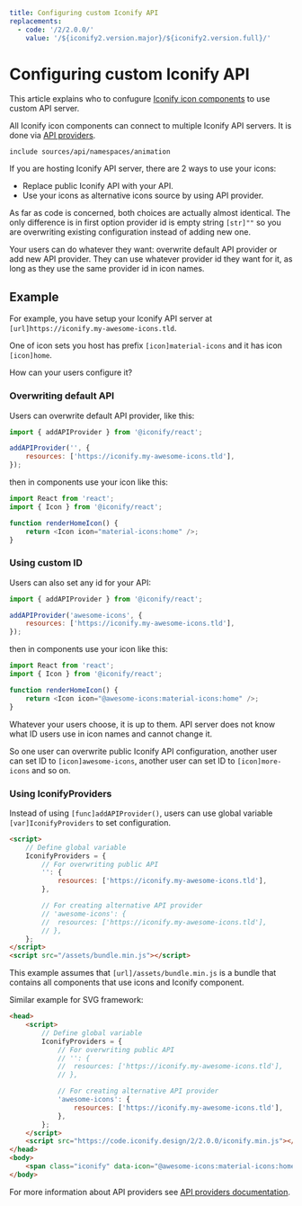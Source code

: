 ```yaml
title: Configuring custom Iconify API
replacements:
  - code: '/2/2.0.0/'
    value: '/${iconify2.version.major}/${iconify2.version.full}/'
```

# Configuring custom Iconify API

This article explains who to confugure [Iconify icon components](../../icon-components/index.md) to use custom API server.

All Iconify icon components can connect to multiple Iconify API servers. It is done via [API providers](./providers.md).

`include sources/api/namespaces/animation`

If you are hosting Iconify API server, there are 2 ways to use your icons:

- Replace public Iconify API with your API.
- Use your icons as alternative icons source by using API provider.

As far as code is concerned, both choices are actually almost identical. The only difference is in first option provider id is empty string `[str]""` so you are overwriting existing configuration instead of adding new one.

Your users can do whatever they want: overwrite default API provider or add new API provider. They can use whatever provider id they want for it, as long as they use the same provider id in icon names.

## Example

For example, you have setup your Iconify API server at `[url]https://iconify.my-awesome-icons.tld`.

One of icon sets you host has prefix `[icon]material-icons` and it has icon `[icon]home`.

How can your users configure it?

### Overwriting default API

Users can overwrite default API provider, like this:

```js
import { addAPIProvider } from '@iconify/react';

addAPIProvider('', {
	resources: ['https://iconify.my-awesome-icons.tld'],
});
```

then in components use your icon like this:

```js
import React from 'react';
import { Icon } from '@iconify/react';

function renderHomeIcon() {
	return <Icon icon="material-icons:home" />;
}
```

### Using custom ID

Users can also set any id for your API:

```js
import { addAPIProvider } from '@iconify/react';

addAPIProvider('awesome-icons', {
	resources: ['https://iconify.my-awesome-icons.tld'],
});
```

then in components use your icon like this:

```js
import React from 'react';
import { Icon } from '@iconify/react';

function renderHomeIcon() {
	return <Icon icon="@awesome-icons:material-icons:home" />;
}
```

Whatever your users choose, it is up to them. API server does not know what ID users use in icon names and cannot change it.

So one user can overwrite public Iconify API configuration, another user can set ID to `[icon]awesome-icons`, another user can set ID to `[icon]more-icons` and so on.

### Using IconifyProviders

Instead of using `[func]addAPIProvider()`, users can use global variable `[var]IconifyProviders` to set configuration.

```html
<script>
	// Define global variable
	IconifyProviders = {
		// For overwriting public API
		'': {
			resources: ['https://iconify.my-awesome-icons.tld'],
		},

		// For creating alternative API provider
		// 'awesome-icons': {
		// 	resources: ['https://iconify.my-awesome-icons.tld'],
		// },
	};
</script>
<script src="/assets/bundle.min.js"></script>
```

This example assumes that `[url]/assets/bundle.min.js` is a bundle that contains all components that use icons and Iconify component.

Similar example for SVG framework:

```html
<head>
	<script>
		// Define global variable
		IconifyProviders = {
			// For overwriting public API
			// '': {
			// 	resources: ['https://iconify.my-awesome-icons.tld'],
			// },

			// For creating alternative API provider
			'awesome-icons': {
				resources: ['https://iconify.my-awesome-icons.tld'],
			},
		};
	</script>
	<script src="https://code.iconify.design/2/2.0.0/iconify.min.js"></script>
</head>
<body>
	<span class="iconify" data-icon="@awesome-icons:material-icons:home"></span>
</body>
```

For more information about API providers see [API providers documentation](./providers.md).
